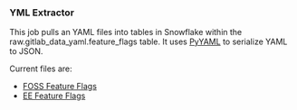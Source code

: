 ### YML Extractor

This job pulls an YAML files into tables in Snowflake within the raw.gitlab_data_yaml.feature_flags table. It uses [PyYAML](https://pypi.org/project/pyyaml/) to serialize YAML to JSON.

Current files are:

* [FOSS Feature Flags](https://gitlab.com/gitlab-org/gitlab/-/tree/master/config/feature_flags/)
* [EE Feature Flags](https://gitlab.com/gitlab-org/gitlab/-/tree/master/ee/config/feature_flags/)
